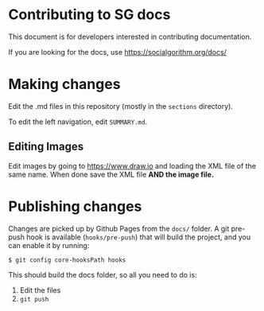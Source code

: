 # Contributing to SG docs

This document is for developers interested in contributing documentation.

If you are looking for the docs, use https://socialgorithm.org/docs/

# Making changes

Edit the .md files in this repository (mostly in the `sections` directory). 

To edit the left navigation, edit `SUMMARY.md`.

## Editing Images

Edit images by going to https://www.draw.io and loading the XML file of the same name. When done save the XML file **AND the image file.**

# Publishing changes

Changes are picked up by Github Pages from the `docs/` folder. A git pre-push hook is available (`hooks/pre-push`) that will build the project, and you can enable it by running:

```
$ git config core-hooksPath hooks
```

This should build the docs folder, so all you need to do is:

1. Edit the files
2. `git push`
